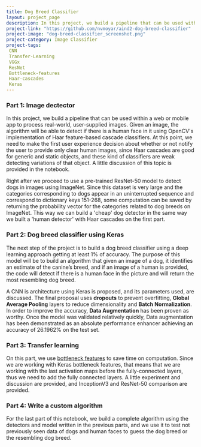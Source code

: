 ```yaml
---
title: Dog Breed Classifier
layout: project_page
description: In this project, we build a pipeline that can be used within a web or mobile app to process real-world, user-supplied images. Given an image, the algorithm will be able to detect if there is a human face in it or a dog image and it will return an estimate of the canine’s breed if a dog image is provided, and if an image of a human is provided, it will return the most resembling dog breed.   
project-link: "https://github.com/nvmoyar/aind2-dog-breed-classifier"
project-image: "dog-breed-classifier_screenshot.png"
project-category: Image Classifier
project-tags:
 CNN
 Transfer-Learning
 VGGx
 ResNet
 Bottleneck-features
 Haar-cascades
 Keras
---
```


### Part 1: Image dectector

In this project, we build a pipeline that can be used within a web or mobile app to process real-world, user-supplied images. Given an image, the algorithm will be able to detect if there is a human face in it using OpenCV's implementation of Haar feature-based cascade classifiers. At this point, we need to make the first user experience decision about whether or not notify the user to provide only clear human images, since Haar cascades are good for generic and static objects, and these kind of classifiers are weak detecting variations of that object. A little discussion of this topic is provided in the notebook. 

Right after we proceed to use a pre-trained ResNet-50 model to detect dogs in images using ImageNet. Since this dataset is very large and the categories corresponding to dogs appear in an uninterrupted sequence and correspond to dictionary keys 151-268, some computation can be saved by returning the probability vector for the categories related to dog breeds on ImageNet. This way we can build a 'cheap' dog detector in the same way we built a 'human detector' with Haar cascades on the first part. 

### Part 2: Dog breed classifier using Keras 

The next step of the project is to build a dog breed classifier using a deep learning approach getting at least 1% of accuracy. The purpose of this model will be to build an algorithm that given an image of a dog, it identifies an estimate of the canine’s breed, and   if an image of a human is provided, the code will detect if there is a human face in the picture and will return the most resembling dog breed.   

A CNN is architecture using Keras is proposed, and its parameters used, are discussed. The final proposal uses **dropouts** to prevent overfitting, **Global Average Pooling** layers to reduce dimensionality and **Batch Normalization**. In order to improve the accuracy, **Data Augmentation** has been proven as worthy. Once the model was validated relatively quickly, Data augmentation has been demonstrated as an absolute performance enhancer achieving an accuracy of 26.1962% on the test set. 

### Part 3: Transfer learning

On this part, we use [bottleneck features](https://blog.keras.io/building-powerful-image-classification-models-using-very-little-data.html) to save time on computation. Since we are working with Keras bottleneck features, that means that we are working with the last activation maps before the fully-connected layers, thus we need to add the fully connected layers. A little experiment and discussion are provided, and InceptionV3 and ResNet-50 comparison are provided. 

### Part 4: Write a custom algorithm

For the last part of this notebook, we build a complete algorithm using the detectors and model written in the previous parts, and we use it to test not previously seen data of dogs and human faces to guess the dog breed or the resembling dog breed. 